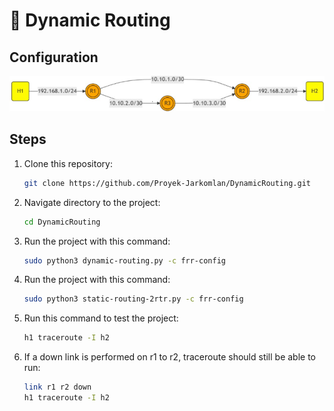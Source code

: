 # 📄 **Dynamic Routing**

## **Configuration**

![Static Routing Configuration](https://github.com/Proyek-Jarkomlan/DynamicRouting/blob/main/assets/Dynamic%20Routing.jpg?raw=true)

## **Steps**
1. Clone this repository:
   ```bash
   git clone https://github.com/Proyek-Jarkomlan/DynamicRouting.git
2. Navigate directory to the project:
   ```bash
   cd DynamicRouting
3. Run the project with this command:
   ```bash
   sudo python3 dynamic-routing.py -c frr-config
3. Run the project with this command:
   ```bash
   sudo python3 static-routing-2rtr.py -c frr-config
4. Run this command to test the project:
   ```bash
   h1 traceroute -I h2
5. If a down link is performed on r1 to r2, traceroute should still be able to run:
   ```bash
   link r1 r2 down
   h1 traceroute -I h2
   
